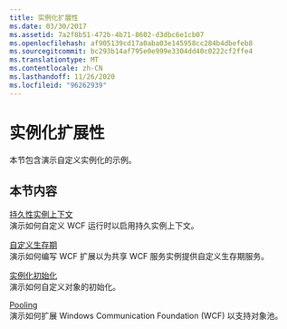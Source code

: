 ```yaml
---
title: 实例化扩展性
ms.date: 03/30/2017
ms.assetid: 7a2f8b51-472b-4b71-8602-d3dbc6e1cb07
ms.openlocfilehash: af905139cd17a0aba03e145958cc284b4dbefeb8
ms.sourcegitcommit: bc293b14af795e0e999e3304dd40c0222cf2ffe4
ms.translationtype: MT
ms.contentlocale: zh-CN
ms.lasthandoff: 11/26/2020
ms.locfileid: "96262939"
---
```

# <a name="instancing-extensibility"></a>实例化扩展性

本节包含演示自定义实例化的示例。  
  
## <a name="in-this-section"></a>本节内容  

 [持久性实例上下文](durable-instance-context.md)  
 演示如何自定义 WCF 运行时以启用持久实例上下文。  
  
 [自定义生存期](custom-lifetime.md)  
 演示如何编写 WCF 扩展以为共享 WCF 服务实例提供自定义生存期服务。  
  
 [实例化初始化](instancing-initialization.md)  
 演示如何自定义对象的初始化。  
  
 [Pooling](pooling.md)  
 演示如何扩展 Windows Communication Foundation (WCF) 以支持对象池。
